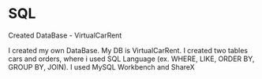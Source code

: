 # SQL
Created DataBase - VirtualCarRent

I created my own DataBase. My DB is VirtualCarRent. I created two tables cars and orders, where i used SQL Language (ex. WHERE, LIKE, ORDER BY, GROUP BY, JOIN). I used MySQL Workbench and ShareX
